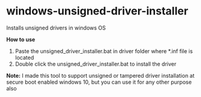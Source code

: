 # windows-unsigned-driver-installer
 Installs unsigned drivers in windows OS

 **How to use**
1. Paste the unsigned_driver_installer.bat in driver folder where *.inf file is located
2. Double click the unsigned_driver_installer.bat to install the driver

**Note:** I made this tool to support unsigned or tampered driver installation at secure boot enabled windows 10, but you can use it for any other purpose also
